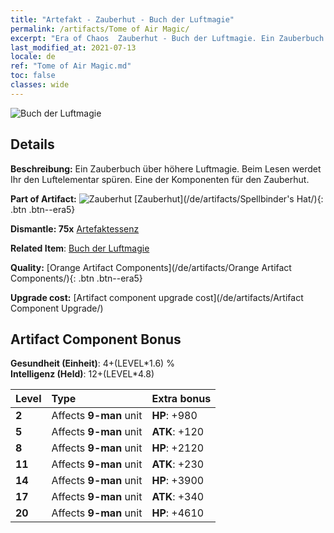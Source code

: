 ```yaml
---
title: "Artefakt - Zauberhut - Buch der Luftmagie"
permalink: /artifacts/Tome of Air Magic/
excerpt: "Era of Chaos  Zauberhut - Buch der Luftmagie. Ein Zauberbuch über höhere Luftmagie. Beim Lesen werdet Ihr den Luftelementar spüren. Eine der Komponenten für den Zauberhut."
last_modified_at: 2021-07-13
locale: de
ref: "Tome of Air Magic.md"
toc: false
classes: wide
---
```


 ![Buch der Luftmagie](/images/t/artifact_40463.png)



## Details

 **Beschreibung:** Ein Zauberbuch über höhere Luftmagie. Beim Lesen werdet Ihr den Luftelementar spüren. Eine der Komponenten für den Zauberhut.

 **Part of Artifact:** ![Zauberhut](/images/t/icon_artifact_46.png) [Zauberhut](/de/artifacts/Spellbinder's Hat/){: .btn .btn--era5}

 **Dismantle: 75x** [Artefaktessenz](/ItemsDE/con_905/)

 **Related Item**: [Buch der Luftmagie](/ItemsDE/art_180/)

 **Quality:** [Orange Artifact Components](/de/artifacts/Orange Artifact Components/){: .btn .btn--era5}

 **Upgrade cost:** [Artifact component upgrade cost](/de/artifacts/Artifact Component Upgrade/)

## Artifact Component Bonus

  **Gesundheit (Einheit)**: 4+(LEVEL\*1.6) %<br/>**Intelligenz (Held)**: 12+(LEVEL\*4.8)

  |  Level  | Type |    Extra bonus  | 
  |:--------|:-----|:----------------| 
  | **2** | Affects **9-man** unit | **HP**: +980 | 
  | **5** | Affects **9-man** unit | **ATK**: +120 | 
  | **8** | Affects **9-man** unit | **HP**: +2120 | 
  | **11** | Affects **9-man** unit | **ATK**: +230 | 
  | **14** | Affects **9-man** unit | **HP**: +3900 | 
  | **17** | Affects **9-man** unit | **ATK**: +340 | 
  | **20** | Affects **9-man** unit | **HP**: +4610 | 
